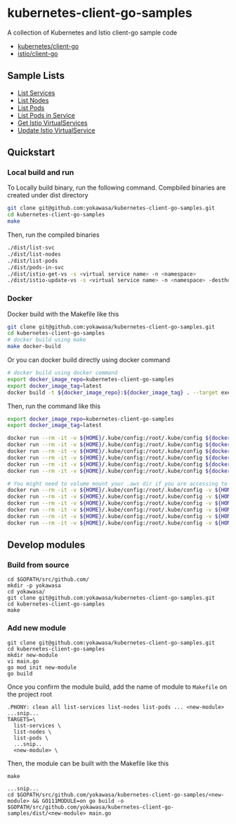 # kubernetes-client-go-samples
A collection of Kubernetes and Istio client-go sample code

- [kubernetes/client-go](https://github.com/kubernetes/client-go)
- [istio/client-go](https://github.com/istio/client-go)

## Sample Lists

- [List Services](list-svc)
- [List Nodes](list-nodes)
- [List Pods](list-pods)
- [List Pods in Service](pods-in-svc)
- [Get Istio VirtualServices](istio-get-vs)
- [Update Istio VirtualService](istio-update-vs)

## Quickstart

### Local build and run

To Locally build binary, run the following command. Compbiled binaries are created under dist directory
```bash
git clone git@github.com:yokawasa/kubernetes-client-go-samples.git
cd kubernetes-client-go-samples
make
```

Then, run the compiled binaries
```bash
./dist/list-svc
./dist/list-nodes
./dist/list-pods
./dist/pods-in-svc
./dist/istio-get-vs -s <virtual service name> -n <namespace>
./dist/istio-update-vs -s <virtual service name> -n <namespace> -desthost <destination host> -destsubset <destination subset>
```

### Docker

Docker build with the Makefile like this
```bash
git clone git@github.com:yokawasa/kubernetes-client-go-samples.git
cd kubernetes-client-go-samples
# docker build using make
make docker-build
```
Or you can docker build directly using docker command
```bash
# docker build using docker command
export docker_image_repo=kubernetes-client-go-samples
export docker_image_tag=latest
docker build -t ${docker_image_repo}:${docker_image_tag} . --target executor
```

Then, run the command like this
```bash
export docker_image_repo=kubernetes-client-go-samples
export docker_image_tag=latest

docker run --rm -it -v ${HOME}/.kube/config:/root/.kube/config ${docker_image_repo}:${docker_image_tag} sh -c "/list-svc"
docker run --rm -it -v ${HOME}/.kube/config:/root/.kube/config ${docker_image_repo}:${docker_image_tag} sh -c "/list-nodes"
docker run --rm -it -v ${HOME}/.kube/config:/root/.kube/config ${docker_image_repo}:${docker_image_tag} sh -c "/list-pods"
docker run --rm -it -v ${HOME}/.kube/config:/root/.kube/config ${docker_image_repo}:${docker_image_tag} sh -c "/pods-in-svc"
docker run --rm -it -v ${HOME}/.kube/config:/root/.kube/config ${docker_image_repo}:${docker_image_tag} sh -c "/istio-get-vs -s <virtual servide name> -n <namespace>"
docker run --rm -it -v ${HOME}/.kube/config:/root/.kube/config ${docker_image_repo}:${docker_image_tag} sh -c "/istio-update-vs -s <virtual service name> -n <namespace> -desthost <destination host> -destsubset <destination subset>"

# You might need to volume mount your .aws dir if you are accessing to AWS EKS Kubernets cluster 
docker run --rm -it -v ${HOME}/.kube/config:/root/.kube/config -v ${HOME}/.aws:/root/.aws ${docker_image_repo}:${docker_image_tag} sh -c "/list-svc"
docker run --rm -it -v ${HOME}/.kube/config:/root/.kube/config -v ${HOME}/.aws:/root/.aws ${docker_image_repo}:${docker_image_tag} sh -c "/list-nodes"
docker run --rm -it -v ${HOME}/.kube/config:/root/.kube/config -v ${HOME}/.aws:/root/.aws ${docker_image_repo}:${docker_image_tag} sh -c "/list-pods"
docker run --rm -it -v ${HOME}/.kube/config:/root/.kube/config -v ${HOME}/.aws:/root/.aws ${docker_image_repo}:${docker_image_tag} sh -c "/pods-in-svc"
docker run --rm -it -v ${HOME}/.kube/config:/root/.kube/config -v ${HOME}/.aws:/root/.aws ${docker_image_repo}:${docker_image_tag} sh -c "/istio-get-vs -s <virtual servide name> -n <namespace>"
docker run --rm -it -v ${HOME}/.kube/config:/root/.kube/config -v ${HOME}/.aws:/root/.aws ${docker_image_repo}:${docker_image_tag} sh -c "/istio-update-vs -s <virtual service name> -n <namespace> -desthost <destination host> -destsubset <destination subset>"
```

## Develop modules
### Build from source
```
cd $GOPATH/src/github.com/
mkdir -p yokawasa
cd yokawasa/
git clone git@github.com:yokawasa/kubernetes-client-go-samples.git
cd kubernetes-client-go-samples
make
```

### Add new module

```
git clone git@github.com:yokawasa/kubernetes-client-go-samples.git
cd kubernetes-client-go-samples
mkdir new-module
vi main.go
go mod init new-module
go build
```

Once you confirm the module build, add the name of module to `Makefile` on the project root

```
.PHONY: clean all list-services list-nodes list-pods ... <new-module>
...snip...
TARGETS=\
  list-services \
  list-nodes \
  list-pods \
  ...snip..
  <new-module> \

```

Then, the module can be built with the Makefile like this


```
make

...snip...
cd $GOPATH/src/github.com/yokawasa/kubernetes-client-go-samples/<new-module> && GO111MODULE=on go build -o $GOPATH/src/github.com/yokawasa/kubernetes-client-go-samples/dist/<new-module> main.go
```
